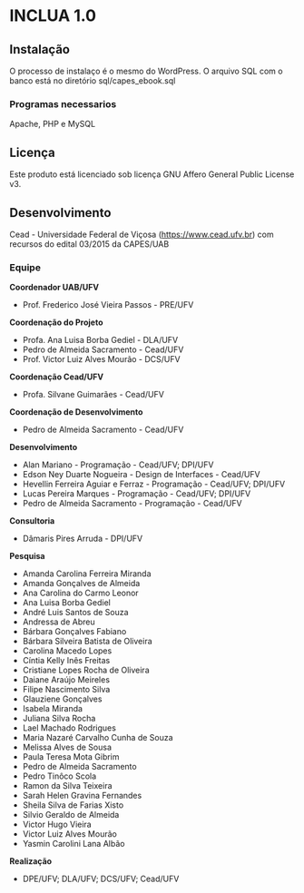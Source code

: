 # INCLUA 1.0

## Instalação
O processo de instalaço é o mesmo do WordPress. O arquivo SQL com o banco está no diretório sql/capes_ebook.sql

### Programas necessarios
Apache, PHP e MySQL

## Licença
Este produto está licenciado sob licença GNU Affero General Public License v3.

## Desenvolvimento
Cead - Universidade Federal de Viçosa (https://www.cead.ufv.br) com recursos do edital 03/2015 da CAPES/UAB

### Equipe

**Coordenador UAB/UFV**
-  Prof. Frederico José Vieira Passos - PRE/UFV

**Coordenação do Projeto**
-  Profa. Ana Luisa Borba Gediel - DLA/UFV
-  Pedro de Almeida Sacramento - Cead/UFV
-  Prof. Victor Luiz Alves Mourão - DCS/UFV

**Coordenação Cead/UFV**
- Profa. Silvane Guimarães - Cead/UFV

**Coordenação de Desenvolvimento**
- Pedro de Almeida Sacramento - Cead/UFV

**Desenvolvimento**
- Alan Mariano - Programação - Cead/UFV; DPI/UFV
- Edson Ney Duarte Nogueira - Design de Interfaces - Cead/UFV
- Hevellin Ferreira Aguiar e Ferraz - Programação - Cead/UFV; DPI/UFV
- Lucas Pereira Marques - Programação - Cead/UFV; DPI/UFV
- Pedro de Almeida Sacramento - Programação - Cead/UFV

**Consultoria**
- Dâmaris Pires Arruda - DPI/UFV

**Pesquisa**
- Amanda Carolina Ferreira Miranda
- Amanda Gonçalves de Almeida 
- Ana Carolina do Carmo Leonor
- Ana Luisa Borba Gediel
- André Luis Santos de Souza 
- Andressa de Abreu
- Bárbara Gonçalves Fabiano 
- Bárbara Silveira Batista de Oliveira
- Carolina Macedo Lopes 
- Cíntia Kelly Inês Freitas
- Cristiane Lopes Rocha de Oliveira 
- Daiane Araújo Meireles 
- Filipe Nascimento Silva
- Glauziene Gonçalves
- Isabela Miranda
- Juliana Silva Rocha 
- Lael Machado Rodrigues
- Maria Nazaré Carvalho Cunha de Souza 
- Melissa Alves de Sousa
- Paula Teresa Mota Gibrim 
- Pedro de Almeida Sacramento
- Pedro Tinôco Scola
- Ramon da Silva Teixeira
- Sarah Helen Gravina Fernandes
- Sheila Silva de Farias Xisto 
- Silvio Geraldo de Almeida
- Victor Hugo Vieira 
- Victor Luiz Alves Mourão 
- Yasmin Carolini Lana Albão

**Realização**
- DPE/UFV; DLA/UFV; DCS/UFV; Cead/UFV
